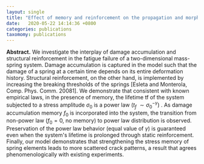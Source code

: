 ```yaml
---
layout: single
title: "Effect of memory and reinforcement on the propagation and morphology of fracture in a two-dimensional mass-spring system"
date:   2020-05-22 14:14:36 +0800
categories: publications
taxomomy: publications
---
```

**Abstract.** We investigate the interplay of damage accumulation and structural reinforcement in the fatigue failure of a two-dimensional mass-spring system. Damage accumulation is captured in the model such that the damage of a spring at a certain time depends on its entire deformation history. Structural reinforcement, on the other hand, is implemented by increasing the breaking thresholds of the springs [Esleta and Monterola, Comp. Phys. Comm. 20081]. We demonstrate that consistent with known empirical laws, in the presence of memory, the lifetime tf of the system subjected to a stress amplitude $\sigma_0$ is a power law ($t_f ~\sim \sigma_0^{-\gamma}$) . As damage accumulation memory $f_0$ is incorporated into the system, the transition from non-power law ($f_0 = 0$, no memory) to power law distribution is observed. Preservation of the power law behavior (equal value of $\gamma$) is guaranteed even when the system's lifetime is prolonged through static reinforcement. Finally, our model demonstrates that strengthening the stress memory of spring elements leads to more scattered crack patterns, a result that agrees phenomenologically with existing experiments.